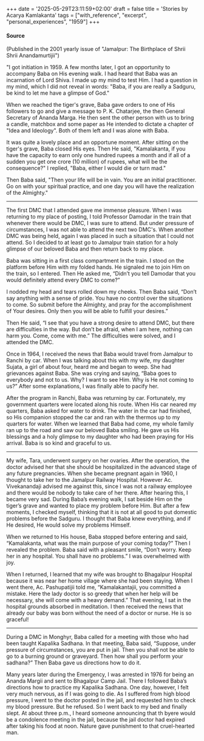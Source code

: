 +++
date = '2025-05-29T23:11:59+02:00'
draft = false
title = 'Stories by Acarya Kamlakanta'
tags = ["with_reference", "excerpt", "personal_experiences", "1959"]
+++

#### Source
(Published in the 2001 yearly issue of "Jamalpur: The Birthplace of Shrii Shrii Anandamurtijii")

"I got initiation in 1959. A few months later, I got an opportunity to accompany Baba on His evening walk. I had heard that Baba was an incarnation of Lord Shiva. I made up my mind to test Him. I had a question in my mind, which I did not reveal in words: "Baba, if you are really a Sadguru, be kind to let me have a glimpse of God."

When we reached the tiger's grave, Baba gave orders to one of His followers to go and give a message to P. K. Chatarjee, the then General Secretary of Ananda Marga. He then sent the other person with us to bring a candle, matchbox and some paper as He intended to dictate a chapter of "Idea and Ideology". Both of them left and I was alone with Baba.

It was quite a lovely place and an opportune moment. After sitting on the tiger's grave, Baba closed His eyes. Then He said, "Kamalakanta, if you have the capacity to earn only one hundred rupees a month and if all of a sudden you get one crore (10 million) of rupees, what will be the consequence?"
I replied, "Baba, either I would die or turn mad."

Then Baba said, "Then your life will be in vain. You are an initial practitioner. Go on with your spiritual practice, and one day you will have the realization of the Almighty."

***
The first DMC that I attended gave me immense pleasure. When I was returning to my place of posting, I told Professor Damodar in the train that whenever there would be DMC, I was sure to attend. But under pressure of circumstances, I was not able to attend the next two DMC's. When another DMC was being held, again I was placed in such a situation that I could not attend. So I decided to at least go to Jamalpur train station for a holy glimpse of our beloved Baba and then return back to my place.

Baba was sitting in a first class compartment in the train. I stood on the platform before Him with my folded hands. He signaled me to join Him on the train, so I entered. Then He asked me, “Didn’t you tell Damodar that you would definitely attend every DMC to come?”

I nodded my head and tears rolled down my cheeks. Then Baba said, “Don’t say anything with a sense of pride. You have no control over the situations to come. So submit before the Almighty, and pray for the accomplishment of Your desires. Only then you will be able to fulfill your desires.”

Then He said, “I see that you have a strong desire to attend DMC, but there are difficulties in the way. But don’t be afraid, when I am here, nothing can harm you. Come, come with me.” The difficulties were solved, and I attended the DMC.

Once in 1964, I received the news that Baba would travel from Jamalpur to Ranchi by car. When I was talking about this with my wife, my daughter Sujata, a girl of about four, heard me and began to weep. She had grievances against Baba. She was crying and saying, “Baba goes to everybody and not to us. Why? I want to see Him. Why is He not coming to us?” After some explanations, I was finally able to pacify her.

After the program in Ranchi, Baba was returning by car. Fortunately, my government quarters were located along his route. When His car neared my quarters, Baba asked for water to drink. The water in the car had finished, so His companion stopped the car and ran with the thermos up to my quarters for water. When we learned that Baba had come, my whole family ran up to the road and saw our beloved Baba smiling. He gave us His blessings and a holy glimpse to my daughter who had been praying for His arrival. Baba is so kind and graceful to us.

*** 
My wife, Tara, underwent surgery on her ovaries. After the operation, the doctor advised her that she should be hospitalized in the advanced stage of any future pregnancies. When she became pregnant again in 1960, I thought to take her to the Jamalpur Railway Hospital. However Ac. Vivekanandaji advised me against this, since I was not a railway employee and there would be nobody to take care of her there. After hearing this, I became very sad.
During Baba’s evening walk, I sat beside Him on the tiger’s grave and wanted to place my problem before Him. But after a few moments, I checked myself, thinking that it is not at all good to put domestic problems before the Sadguru. I thought that Baba knew everything, and if He desired, He would solve my problems Himself.

When we returned to His house, Baba stopped before entering and said, “Kamalakanta, what was the main purpose of your coming today?” Then I revealed the problem. Baba said with a pleasant smile, “Don’t worry. Keep her in any hospital. You shall have no problems.” I was overwhelmed with joy.

When I returned, I learned that my wife was brought to Bhagalpur Hospital because it was near her home village where she had been staying. When I went there, Ac. Pashupatijii told me, “Kamalakantajii, you committed a mistake. Here the lady doctor is so greedy that when her help will be necessary, she will come with a heavy demand.” That evening, I sat in the hospital grounds absorbed in meditation. I then received the news that already our baby was born without the need of a doctor or nurse. He is so graceful!

***
During a DMC in Monghyr, Baba called for a meeting with those who had been taught Kapalika Sadhana. In that meeting, Baba said, “Suppose, under pressure of circumstances, you are put in jail. Then you shall not be able to go to a burning ground or graveyard. Then how shall you perform your sadhana?” Then Baba gave us directions how to do it.

Many years later during the Emergency, I was arrested in 1976 for being an Ananda Margii and sent to Bhagalpur Camp Jail. There I followed Baba’s directions how to practice my Kapalika Sadhana. One day, however, I felt very much nervous, as if I was going to die. As I suffered from high blood pressure, I went to the doctor posted in the jail, and requested him to check my blood pressure. But he refused. So I went back to my bed and finally slept. At about three p.m., I heard someone announcing that th byere would be a condolence meeting in the jail, because the jail doctor had expired after taking his food at noon. Nature gave punishment to that cruel-hearted man.

